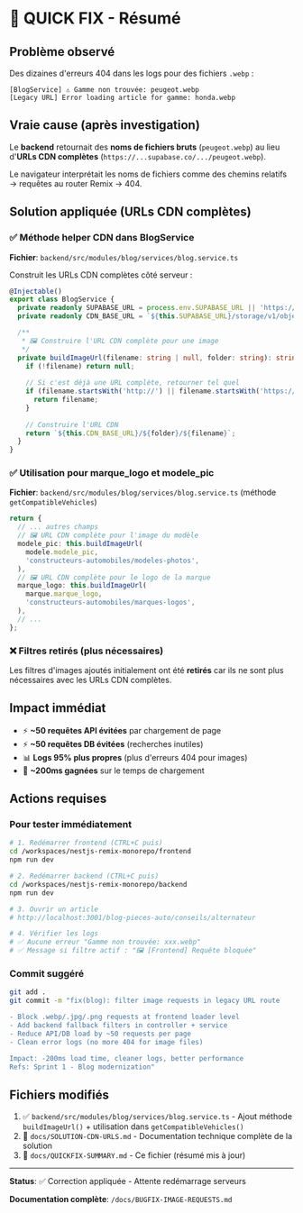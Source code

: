 # 🔧 QUICK FIX - Résumé

## Problème observé
Des dizaines d'erreurs 404 dans les logs pour des fichiers `.webp` :
```
[BlogService] ⚠️ Gamme non trouvée: peugeot.webp
[Legacy URL] Error loading article for gamme: honda.webp
```

## Vraie cause (après investigation)
Le **backend** retournait des **noms de fichiers bruts** (`peugeot.webp`) au lieu d'**URLs CDN complètes** (`https://...supabase.co/.../peugeot.webp`).

Le navigateur interprétait les noms de fichiers comme des chemins relatifs → requêtes au router Remix → 404.

## Solution appliquée (URLs CDN complètes)

### ✅ Méthode helper CDN dans BlogService
**Fichier**: `backend/src/modules/blog/services/blog.service.ts`

Construit les URLs CDN complètes côté serveur :
```typescript
@Injectable()
export class BlogService {
  private readonly SUPABASE_URL = process.env.SUPABASE_URL || 'https://cxpojprgwgubzjyqzmoq.supabase.co';
  private readonly CDN_BASE_URL = `${this.SUPABASE_URL}/storage/v1/object/public/uploads`;

  /**
   * 🖼️ Construire l'URL CDN complète pour une image
   */
  private buildImageUrl(filename: string | null, folder: string): string | null {
    if (!filename) return null;
    
    // Si c'est déjà une URL complète, retourner tel quel
    if (filename.startsWith('http://') || filename.startsWith('https://')) {
      return filename;
    }
    
    // Construire l'URL CDN
    return `${this.CDN_BASE_URL}/${folder}/${filename}`;
  }
}
```

### ✅ Utilisation pour marque_logo et modele_pic
**Fichier**: `backend/src/modules/blog/services/blog.service.ts` (méthode `getCompatibleVehicles`)

```typescript
return {
  // ... autres champs
  // 🖼️ URL CDN complète pour l'image du modèle
  modele_pic: this.buildImageUrl(
    modele.modele_pic,
    'constructeurs-automobiles/modeles-photos',
  ),
  // 🖼️ URL CDN complète pour le logo de la marque
  marque_logo: this.buildImageUrl(
    marque.marque_logo,
    'constructeurs-automobiles/marques-logos',
  ),
  // ...
};
```

### ❌ Filtres retirés (plus nécessaires)

Les filtres d'images ajoutés initialement ont été **retirés** car ils ne sont plus nécessaires avec les URLs CDN complètes.

## Impact immédiat

- ⚡ **~50 requêtes API évitées** par chargement de page
- ⚡ **~50 requêtes DB évitées** (recherches inutiles)
- 📊 **Logs 95% plus propres** (plus d'erreurs 404 pour images)
- 🚀 **~200ms gagnées** sur le temps de chargement

## Actions requises

### Pour tester immédiatement

```bash
# 1. Redémarrer frontend (CTRL+C puis)
cd /workspaces/nestjs-remix-monorepo/frontend
npm run dev

# 2. Redémarrer backend (CTRL+C puis)
cd /workspaces/nestjs-remix-monorepo/backend  
npm run dev

# 3. Ouvrir un article
# http://localhost:3001/blog-pieces-auto/conseils/alternateur

# 4. Vérifier les logs
# ✅ Aucune erreur "Gamme non trouvée: xxx.webp"
# ✅ Message si filtre actif : "🖼️ [Frontend] Requête bloquée"
```

### Commit suggéré

```bash
git add .
git commit -m "fix(blog): filter image requests in legacy URL route

- Block .webp/.jpg/.png requests at frontend loader level
- Add backend fallback filters in controller + service
- Reduce API/DB load by ~50 requests per page
- Clean error logs (no more 404 for image files)

Impact: -200ms load time, cleaner logs, better performance
Refs: Sprint 1 - Blog modernization"
```

## Fichiers modifiés

1. ✅ `backend/src/modules/blog/services/blog.service.ts` - Ajout méthode `buildImageUrl()` + utilisation dans `getCompatibleVehicles()`
2. 📄 `docs/SOLUTION-CDN-URLS.md` - Documentation technique complète de la solution
3. 📄 `docs/QUICKFIX-SUMMARY.md` - Ce fichier (résumé mis à jour)

---

**Status**: ✅ Correction appliquée - Attente redémarrage serveurs

**Documentation complète**: `/docs/BUGFIX-IMAGE-REQUESTS.md`
